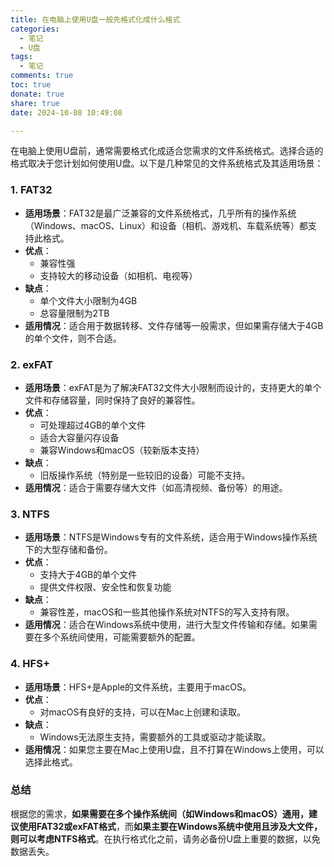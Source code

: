 ```yaml
---
title: 在电脑上使用U盘一般先格式化成什么格式
categories:
  - 笔记
  - U盘
tags:
  - 笔记
comments: true
toc: true
donate: true
share: true
date: 2024-10-08 10:49:08

---
```


在电脑上使用U盘前，通常需要格式化成适合您需求的文件系统格式。选择合适的格式取决于您计划如何使用U盘。以下是几种常见的文件系统格式及其适用场景：

### 1. FAT32
- **适用场景**：FAT32是最广泛兼容的文件系统格式，几乎所有的操作系统（Windows、macOS、Linux）和设备（相机、游戏机、车载系统等）都支持此格式。
- **优点**：
  - 兼容性强
  - 支持较大的移动设备（如相机、电视等）
- **缺点**：
  - 单个文件大小限制为4GB
  - 总容量限制为2TB
- **适用情况**：适合用于数据转移、文件存储等一般需求，但如果需存储大于4GB的单个文件，则不合适。

### 2. exFAT
- **适用场景**：exFAT是为了解决FAT32文件大小限制而设计的，支持更大的单个文件和存储容量，同时保持了良好的兼容性。
- **优点**：
  - 可处理超过4GB的单个文件
  - 适合大容量闪存设备
  - 兼容Windows和macOS（较新版本支持）
- **缺点**：
  - 旧版操作系统（特别是一些较旧的设备）可能不支持。
- **适用情况**：适合于需要存储大文件（如高清视频、备份等）的用途。

### 3. NTFS
- **适用场景**：NTFS是Windows专有的文件系统，适合用于Windows操作系统下的大型存储和备份。
- **优点**：
  - 支持大于4GB的单个文件
  - 提供文件权限、安全性和恢复功能
- **缺点**：
  - 兼容性差，macOS和一些其他操作系统对NTFS的写入支持有限。
- **适用情况**：适合在Windows系统中使用，进行大型文件传输和存储。如果需要在多个系统间使用，可能需要额外的配置。

### 4. HFS+
- **适用场景**：HFS+是Apple的文件系统，主要用于macOS。
- **优点**：
  - 对macOS有良好的支持，可以在Mac上创建和读取。
- **缺点**：
  - Windows无法原生支持，需要额外的工具或驱动才能读取。
- **适用情况**：如果您主要在Mac上使用U盘，且不打算在Windows上使用，可以选择此格式。

### 总结
根据您的需求，**如果需要在多个操作系统间（如Windows和macOS）通用，建议使用FAT32或exFAT格式**，而**如果主要在Windows系统中使用且涉及大文件，则可以考虑NTFS格式**。在执行格式化之前，请务必备份U盘上重要的数据，以免数据丢失。

